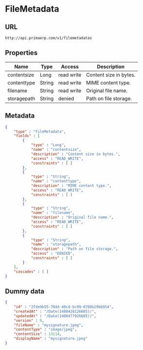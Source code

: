 FileMetadata
==

## URL

	http://api.primaerp.com/v1/filemetadatas

## Properties

| Name        | Type   | Access     | Description            |
|-------------|--------|------------|------------------------|
| contentsize | Long   | read write | Content size in bytes. |
| contenttype | String | read write | MIME content type.     |
| filename    | String | read write | Original file name.    |
| storagepath | String | denied     | Path on file storage.  |

## Metadata

```JSON
{
	"type" : "FileMetadata",
	"fields" : [
		{
			"type" : "Long",
			"name" : "contentsize",
			"description" : "Content size in bytes.",
			"access" : "READ_WRITE",
			"constraints" : [ ]
		},
		{
			"type" : "String",
			"name" : "contenttype",
			"description" : "MIME content type.",
			"access" : "READ_WRITE",
			"constraints" : [ ]
		},
		{
			"type" : "String",
			"name" : "filename",
			"description" : "Original file name.",
			"access" : "READ_WRITE",
			"constraints" : [ ]
		},
		{
			"type" : "String",
			"name" : "storagepath",
			"description" : "Path on file storage.",
			"access" : "DENIED",
			"constraints" : [ ]
		}
	],
	"cascades" : [ ]
}
```

## Dummy data

```JSON
{
	"id" : "2fde9b55-70dd-40cd-bc99-0708b29bb954",
	"createdAt" : "/Date(1408428126685)/",
	"updatedAt" : "/Date(1408477926685)/",
	"version" : 9,
	"fileName" : "mysignature.jpeg",
	"contentType" : "image/jpeg",
	"contentSize" : 13114,
	"displayName" : "mysignature.jpeg"
}
```
